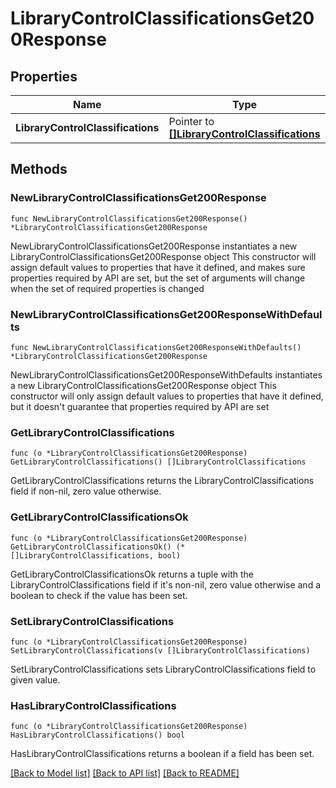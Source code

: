 # LibraryControlClassificationsGet200Response

## Properties

Name | Type | Description | Notes
------------ | ------------- | ------------- | -------------
**LibraryControlClassifications** | Pointer to [**[]LibraryControlClassifications**](LibraryControlClassifications.md) |  | [optional] 

## Methods

### NewLibraryControlClassificationsGet200Response

`func NewLibraryControlClassificationsGet200Response() *LibraryControlClassificationsGet200Response`

NewLibraryControlClassificationsGet200Response instantiates a new LibraryControlClassificationsGet200Response object
This constructor will assign default values to properties that have it defined,
and makes sure properties required by API are set, but the set of arguments
will change when the set of required properties is changed

### NewLibraryControlClassificationsGet200ResponseWithDefaults

`func NewLibraryControlClassificationsGet200ResponseWithDefaults() *LibraryControlClassificationsGet200Response`

NewLibraryControlClassificationsGet200ResponseWithDefaults instantiates a new LibraryControlClassificationsGet200Response object
This constructor will only assign default values to properties that have it defined,
but it doesn't guarantee that properties required by API are set

### GetLibraryControlClassifications

`func (o *LibraryControlClassificationsGet200Response) GetLibraryControlClassifications() []LibraryControlClassifications`

GetLibraryControlClassifications returns the LibraryControlClassifications field if non-nil, zero value otherwise.

### GetLibraryControlClassificationsOk

`func (o *LibraryControlClassificationsGet200Response) GetLibraryControlClassificationsOk() (*[]LibraryControlClassifications, bool)`

GetLibraryControlClassificationsOk returns a tuple with the LibraryControlClassifications field if it's non-nil, zero value otherwise
and a boolean to check if the value has been set.

### SetLibraryControlClassifications

`func (o *LibraryControlClassificationsGet200Response) SetLibraryControlClassifications(v []LibraryControlClassifications)`

SetLibraryControlClassifications sets LibraryControlClassifications field to given value.

### HasLibraryControlClassifications

`func (o *LibraryControlClassificationsGet200Response) HasLibraryControlClassifications() bool`

HasLibraryControlClassifications returns a boolean if a field has been set.


[[Back to Model list]](../README.md#documentation-for-models) [[Back to API list]](../README.md#documentation-for-api-endpoints) [[Back to README]](../README.md)


